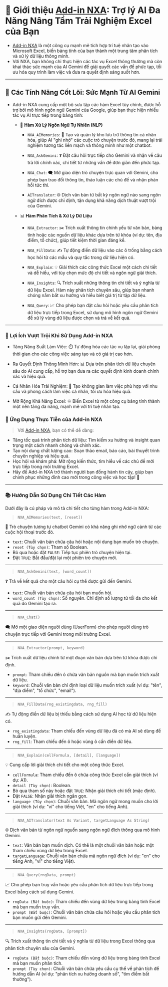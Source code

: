# 📖 Giới thiệu [Add-in NXA](https://github.com/XuanAn2018/Addin-NXA): Trợ lý AI Đa Năng Nâng Tầm Trải Nghiệm Excel của Bạn  

- [Add-in NXA](https://github.com/XuanAn2018/Addin-NXA) là một công cụ mạnh mẽ tích hợp trí tuệ nhân tạo vào Microsoft Excel, biến bảng tính của bạn thành một trung tâm phân tích và xử lý dữ liệu thông minh.  
- Với NXA, bạn không chỉ thực hiện các tác vụ Excel thông thường mà còn khai thác sức mạnh của AI Gemini để giải quyết các vấn đề phức tạp, tối ưu hóa quy trình làm việc và đưa ra quyết định sáng suốt hơn.  

---

## 🚀 Các Tính Năng Cốt Lõi: Sức Mạnh Từ AI Gemini  
- Add-in NXA cung cấp một bộ sưu tập các hàm Excel tùy chỉnh, được hỗ trợ bởi mô hình ngôn ngữ Gemini của Google, giúp bạn thực hiện nhiều tác vụ AI trực tiếp trong bảng tính:

  - 🧠 **Hàm Xử Lý Ngôn Ngữ Tự Nhiên (NLP)**  
    - `NXA_AIMemories`: 💬 Tạo và quản lý kho lưu trữ thông tin cá nhân hóa, giúp AI "ghi nhớ" các cuộc trò chuyện trước đó, mang lại trải nghiệm tương tác liền mạch và thông minh như một chatbot.  

    - `NXA_AskGemini`: ❓ Đặt câu hỏi trực tiếp cho Gemini và nhận về câu trả lời chính xác, chi tiết từ những vấn đề đơn giản đến phức tạp.  

    - `NXA_Chat`: 🗨️ Mở giao diện trò chuyện trực quan với Gemini, cho phép bạn trao đổi thông tin, thảo luận các chủ đề và nhận phản hồi tức thì.  

    - `AITranslator`: 🌐 Dịch văn bản từ bất kỳ ngôn ngữ nào sang ngôn ngữ đích được chỉ định, tận dụng khả năng dịch thuật vượt trội của Gemini.  

  - 📊 **Hàm Phân Tích & Xử Lý Dữ Liệu**  
    - `NXA_Extractor`: ✂️ Trích xuất thông tin chính yếu từ văn bản, bảng tính hoặc các nguồn dữ liệu khác dựa trên từ khóa (ví dụ: tên, địa điểm, tổ chức), giúp tiết kiệm thời gian đáng kể.  

    - `NXA_FillData`: ✍️ Tự động điền dữ liệu vào các ô trống bằng cách học hỏi từ các mẫu và quy tắc trong dữ liệu hiện có.  

    - `NXA_Explain`: 💡 Giải thích các công thức Excel một cách chi tiết và dễ hiểu, với tùy chọn mức độ chi tiết và ngôn ngữ giải thích.  

    - `NXA_Insights`: 🔍 Trích xuất những thông tin chi tiết và ý nghĩa từ dữ liệu Excel. Hàm này phân tích chuyên sâu, giúp bạn nhanh chóng nắm bắt xu hướng và hiểu biết giá trị từ tập dữ liệu.  

    - `NXA_Query`: 📈 Cho phép bạn đặt câu hỏi hoặc yêu cầu phân tích dữ liệu trực tiếp trong Excel, sử dụng mô hình ngôn ngữ Gemini để xử lý vùng dữ liệu được chọn và trả về kết quả.  

---

### 🌟 **Lợi Ích Vượt Trội Khi Sử Dụng Add-in NXA**
- Tăng Năng Suất Làm Việc: ⏱️ Tự động hóa các tác vụ lặp lại, giải phóng thời gian cho các công việc sáng tạo và có giá trị cao hơn.  

- Ra Quyết Định Thông Minh Hơn: 📊 Dựa trên phân tích dữ liệu chuyên sâu do AI cung cấp, hỗ trợ bạn đưa ra các quyết định kinh doanh chính xác và hiệu quả.  

- Cá Nhân Hóa Trải Nghiệm: 🎯 Tạo không gian làm việc phù hợp với nhu cầu và phong cách làm việc cá nhân, tối ưu hóa hiệu quả.  

- Mở Rộng Khả Năng Excel: ♾️ Biến Excel từ một công cụ bảng tính thành một nền tảng đa năng, mạnh mẽ với trí tuệ nhân tạo.  

### 🎯 Ứng Dụng Thực Tiễn của Add-in NXA  
> Với [Add-in NXA](https://github.com/XuanAn2018/Addin-NXA), bạn có thể dễ dàng:  

- Tăng tốc quá trình phân tích dữ liệu: Tìm kiếm xu hướng và insight quan trọng một cách nhanh chóng và chính xác.  
- Tạo nội dung chất lượng cao: Soạn thảo email, báo cáo, bài thuyết trình chuyên nghiệp và hiệu quả.  
- Học hỏi và khám phá: Mở rộng kiến thức, tìm hiểu về các chủ đề mới trực tiếp trong môi trường Excel.  
- Hãy để Add-in NXA trở thành người bạn đồng hành tin cậy, giúp bạn chinh phục những đỉnh cao mới trong công việc và học tập! 💪  

---

### 📚 **Hướng Dẫn Sử Dụng Chi Tiết Các Hàm**  
Dưới đây là cú pháp và mô tả chi tiết cho từng hàm trong Add-in NXA:  

> `NXA_AIMemories(text, [reset])`

💬 Trò chuyện tương tự chatbot Gemini có khả năng ghi nhớ ngữ cảnh từ các cuộc hội thoại trước đó.  
- `text`: Chuỗi văn bản chứa câu hỏi hoặc nội dung bạn muốn trò chuyện.  
- `reset (Tùy chọn)`: Tham số Boolean.  
- Bỏ qua hoặc đặt `FALSE`: Tiếp tục phiên trò chuyện hiện tại.  
- Đặt `TRUE`: Bắt đầu/đặt lại một phiên trò chuyện mới.

---

> `NXA_AskGemini(text, [word_count])`

❓ Trả về kết quả cho một câu hỏi cụ thể được gửi đến Gemini.  
- `text`: Chuỗi văn bản chứa câu hỏi bạn muốn hỏi.  
- `word_count (Tùy chọn)`: Số nguyên. Chỉ định số lượng từ tối đa cho kết quả do Gemini tạo ra.

---

> `NXA_Chat()`

🗨️ Mở một giao diện người dùng (UserForm) cho phép người dùng trò chuyện trực tiếp với Gemini trong môi trường Excel.  

---

> `NXA_Extractor(prompt, keyword)`

✂️ Trích xuất dữ liệu chính từ một đoạn văn bản dựa trên từ khóa được chỉ định.  
- `prompt`: Tham chiếu đến ô chứa văn bản nguồn mà bạn muốn trích xuất dữ liệu.  
- `keyword`: Chuỗi văn bản chỉ định loại dữ liệu muốn trích xuất (ví dụ: "tên", "địa điểm", "tổ chức", "email").

---

> `NXA_FillData(rng_existingdata, rng_fill)`

✍️ Tự động điền dữ liệu bị thiếu bằng cách sử dụng AI học từ dữ liệu hiện có.  
- `rng_existingdata`: Tham chiếu đến vùng dữ liệu đã có mà AI sẽ dùng để huấn luyện.  
- `rng_fill`: Tham chiếu đến ô hoặc vùng ô cần điền dữ liệu.

---

> `NXA_Explain(cellFormula, [detail], [language])`

💡 Cung cấp lời giải thích chi tiết cho một công thức Excel.  
- `cellFormula`: Tham chiếu đến ô chứa công thức Excel cần giải thích (ví dụ: A1).  
- `detail (Tùy chọn)`: Boolean.  
- Bỏ qua tham số này hoặc đặt `TRUE`: Nhận giải thích chi tiết (mặc định).  
- Đặt `FALSE`: Nhận giải thích ngắn gọn.  
- `language (Tùy chọn)`: Chuỗi văn bản. Mã ngôn ngữ mong muốn cho lời giải thích (ví dụ: "vi" cho tiếng Việt, "en" cho tiếng Anh).

---

> `NXA_AITranslator(text As Variant, targetLanguage As String)`

🌐 Dịch văn bản từ ngôn ngữ nguồn sang ngôn ngữ đích thông qua mô hình Gemini.  
- `text`: Văn bản bạn muốn dịch. Có thể là một chuỗi văn bản hoặc một tham chiếu vùng dữ liệu trong Excel.
- `targetLanguage`: Chuỗi văn bản chứa mã ngôn ngữ đích (ví dụ: "en" cho tiếng Anh, "vi" cho tiếng Việt).

---

> `NXA_Query(rngData, prompt)`

📈 Cho phép bạn truy vấn hoặc yêu cầu phân tích dữ liệu trực tiếp trong Excel bằng cách sử dụng Gemini.  
- `rngData (Bắt buộc)`: Tham chiếu đến vùng dữ liệu trong bảng tính Excel mà bạn muốn truy vấn.  
- `prompt (Bắt buộc)`: Chuỗi văn bản chứa câu hỏi hoặc yêu cầu phân tích bạn muốn gửi đến Gemini.

---

> `NXA_Insights(rngData, [prompt])`

🔍 Trích xuất thông tin chi tiết và ý nghĩa từ dữ liệu trong Excel thông qua phân tích chuyên sâu của Gemini.  
- `rngData (Bắt buộc)`: Tham chiếu đến vùng dữ liệu trong bảng tính Excel mà bạn muốn phân tích.  
- `prompt (Tùy chọn)`: Chuỗi văn bản chứa yêu cầu cụ thể về phân tích để hướng dẫn AI (ví dụ: "phân tích xu hướng doanh số", "tìm điểm bất thường").  
